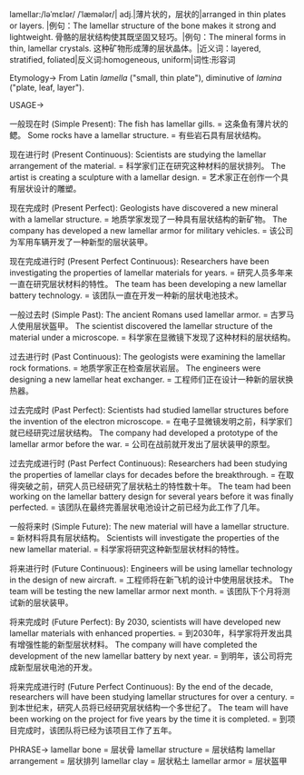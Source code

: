 lamellar:/ləˈmɛlər/ /ˈlæmələr/| adj.|薄片状的，层状的|arranged in thin plates or layers. |例句：The lamellar structure of the bone makes it strong and lightweight. 骨骼的层状结构使其既坚固又轻巧。|例句：The mineral forms in thin, lamellar crystals. 这种矿物形成薄的层状晶体。|近义词：layered, stratified, foliated|反义词:homogeneous, uniform|词性:形容词

Etymology->
From Latin *lamella* ("small, thin plate"), diminutive of *lamina* ("plate, leaf, layer").

USAGE->

一般现在时 (Simple Present):
The fish has lamellar gills. = 这条鱼有薄片状的鳃。
Some rocks have a lamellar structure. = 有些岩石具有层状结构。

现在进行时 (Present Continuous):
Scientists are studying the lamellar arrangement of the material. = 科学家们正在研究这种材料的层状排列。
The artist is creating a sculpture with a lamellar design. = 艺术家正在创作一个具有层状设计的雕塑。

现在完成时 (Present Perfect):
Geologists have discovered a new mineral with a lamellar structure. = 地质学家发现了一种具有层状结构的新矿物。
The company has developed a new lamellar armor for military vehicles. = 该公司为军用车辆开发了一种新型的层状装甲。

现在完成进行时 (Present Perfect Continuous):
Researchers have been investigating the properties of lamellar materials for years. = 研究人员多年来一直在研究层状材料的特性。
The team has been developing a new lamellar battery technology. = 该团队一直在开发一种新的层状电池技术。

一般过去时 (Simple Past):
The ancient Romans used lamellar armor. = 古罗马人使用层状盔甲。
The scientist discovered the lamellar structure of the material under a microscope. = 科学家在显微镜下发现了这种材料的层状结构。

过去进行时 (Past Continuous):
The geologists were examining the lamellar rock formations. = 地质学家正在检查层状岩层。
The engineers were designing a new lamellar heat exchanger. = 工程师们正在设计一种新的层状换热器。

过去完成时 (Past Perfect):
Scientists had studied lamellar structures before the invention of the electron microscope. = 在电子显微镜发明之前，科学家们就已经研究过层状结构。
The company had developed a prototype of the lamellar armor before the war. = 公司在战前就开发出了层状装甲的原型。

过去完成进行时 (Past Perfect Continuous):
Researchers had been studying the properties of lamellar clays for decades before the breakthrough. = 在取得突破之前，研究人员已经研究了层状粘土的特性数十年。
The team had been working on the lamellar battery design for several years before it was finally perfected. = 该团队在最终完善层状电池设计之前已经为此工作了几年。


一般将来时 (Simple Future):
The new material will have a lamellar structure. = 新材料将具有层状结构。
Scientists will investigate the properties of the new lamellar material. = 科学家将研究这种新型层状材料的特性。


将来进行时 (Future Continuous):
Engineers will be using lamellar technology in the design of new aircraft. = 工程师将在新飞机的设计中使用层状技术。
The team will be testing the new lamellar armor next month. = 该团队下个月将测试新的层状装甲。


将来完成时 (Future Perfect):
By 2030, scientists will have developed new lamellar materials with enhanced properties. = 到2030年，科学家将开发出具有增强性能的新型层状材料。
The company will have completed the development of the new lamellar battery by next year. = 到明年，该公司将完成新型层状电池的开发。


将来完成进行时 (Future Perfect Continuous):
By the end of the decade, researchers will have been studying lamellar structures for over a century. = 到本世纪末，研究人员将已经研究层状结构一个多世纪了。
The team will have been working on the project for five years by the time it is completed. = 到项目完成时，该团队将已经为该项目工作了五年。


PHRASE->
lamellar bone = 层状骨
lamellar structure = 层状结构
lamellar arrangement = 层状排列
lamellar clay = 层状粘土
lamellar armor = 层状盔甲
